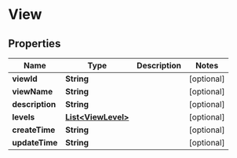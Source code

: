 

# View


## Properties

| Name | Type | Description | Notes |
|------------ | ------------- | ------------- | -------------|
|**viewId** | **String** |  |  [optional] |
|**viewName** | **String** |  |  [optional] |
|**description** | **String** |  |  [optional] |
|**levels** | [**List&lt;ViewLevel&gt;**](ViewLevel.md) |  |  [optional] |
|**createTime** | **String** |  |  [optional] |
|**updateTime** | **String** |  |  [optional] |



